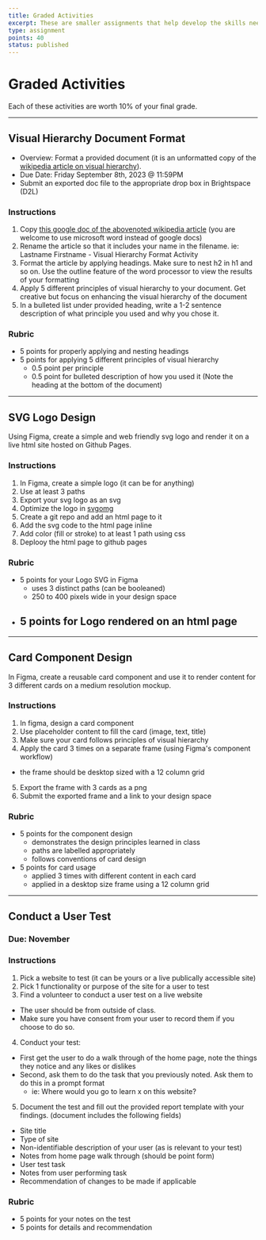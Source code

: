 ```yaml
---
title: Graded Activities
excerpt: These are smaller assignments that help develop the skills needed for success in the assignments
type: assignment
points: 40
status: published
---
```


# Graded Activities

Each of these activities are worth 10% of your final grade.

---

<h2>Visual Hierarchy Document Format</h2>

- Overview: Format a provided document (it is an unformatted copy of the [wikipedia article on visual hierarchy](https://en.wikipedia.org/wiki/Visual_hierarchy)).
- Due Date: Friday September 8th, 2023 @ 11:59PM
- Submit an exported doc file to the appropriate drop box in Brightspace (D2L)

### Instructions

1. Copy [this google doc of the abovenoted wikipedia article](https://docs.google.com/document/d/1BZccKb7_ia6K22nSlclfTY62eP1L2Fo2q6541lSoyIw/edit?usp=sharing) (you are welcome to use microsoft word instead of google docs)
2. Rename the article so that it includes your name in the filename. ie: Lastname Firstname - Visual Hierarchy Format Activity
3. Format the article by applying headings. Make sure to nest h2 in h1 and so on. Use the outline feature of the word processor to view the results of your formatting
4. Apply 5 different principles of visual hierarchy to your document. Get creative but focus on enhancing the visual hierarchy of the document
5. In a bulleted list under provided heading, write a 1-2 sentence description of what principle you used and why you chose it.

### Rubric

- 5 points for properly applying and nesting headings
- 5 points for applying 5 different principles of visual hierarchy
  - 0.5 point per principle
  - 0.5 point for bulleted description of how you used it (Note the heading at the bottom of the document)

---

<h2>SVG Logo Design</h2>

Using Figma, create a simple and web friendly svg logo and render it on a live html site hosted on Github Pages.

### Instructions

1. In Figma, create a simple logo (it can be for anything)
2. Use at least 3 paths
3. Export your svg logo as an svg
4. Optimize the logo in [svgomg](https://jakearchibald.github.io/svgomg/)
5. Create a git repo and add an html page to it
6. Add the svg code to the html page inline
7. Add color (fill or stroke) to at least 1 path using css
8. Deplooy the html page to github pages

### Rubric

- 5 points for your Logo SVG in Figma
  - uses 3 distinct paths (can be booleaned)
  - 250 to 400 pixels wide in your design space
- ## 5 points for Logo rendered on an html page

---

<h2>Card Component Design</h2>

In Figma, create a reusable card component and use it to render content for 3 different cards on a medium resolution mockup.

### Instructions

1. In figma, design a card component
2. Use placeholder content to fill the card (image, text, title)
3. Make sure your card follows principles of visual hierarchy
4. Apply the card 3 times on a separate frame (using Figma's component workflow)

- the frame should be desktop sized with a 12 column grid

5. Export the frame with 3 cards as a png
6. Submit the exported frame and a link to your design space

### Rubric

- 5 points for the component design
  - demonstrates the design principles learned in class
  - paths are labelled appropriately
  - follows conventions of card design
- 5 points for card usage
  - applied 3 times with different content in each card
  - applied in a desktop size frame using a 12 column grid

---

<h2>Conduct a User Test</h2>

### Due: November

### Instructions

1. Pick a website to test (it can be yours or a live publically accessible site)
2. Pick 1 functionality or purpose of the site for a user to test
3. Find a volunteer to conduct a user test on a live website

- The user should be from outside of class.
- Make sure you have consent from your user to record them if you choose to do so.

4. Conduct your test:

- First get the user to do a walk through of the home page, note the things they notice and any likes or dislikes
- Second, ask them to do the task that you previously noted. Ask them to do this in a prompt format
  - ie: Where would you go to learn x on this website?

5. Document the test and fill out the provided report template with your findings. (document includes the following fields)

- Site title
- Type of site
- Non-identifiable description of your user (as is relevant to your test)
- Notes from home page walk through (should be point form)
- User test task
- Notes from user performing task
- Recommendation of changes to be made if applicable

### Rubric

- 5 points for your notes on the test
- 5 points for details and recommendation
